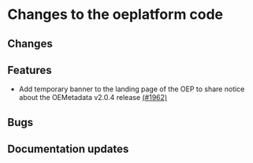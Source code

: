 # Changes to the oeplatform code

## Changes

## Features

- Add temporary banner to the landing page of the OEP to share notice about the OEMetadata v2.0.4 release [(#1962)](https://github.com/OpenEnergyPlatform/oeplatform/pull/1962)

## Bugs

## Documentation updates
